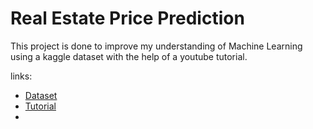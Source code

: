 # Real Estate Price Prediction

This project is done to improve my understanding of Machine Learning using a kaggle dataset with the help of a youtube tutorial.

links:

- [Dataset](https://www.kaggle.com/datasets/amitabhajoy/bengaluru-house-price-data)
- [Tutorial](https://www.youtube.com/playlist?list=PLeo1K3hjS3uu7clOTtwsp94PcHbzqpAdg)
- 


